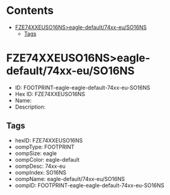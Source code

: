 



Contents
========

* [FZE74XXEUSO16NS>eagle-default/74xx-eu/SO16NS](#fze74xxeuso16nseagle-default74xx-euso16ns)
	* [Tags](#tags)

# FZE74XXEUSO16NS>eagle-default/74xx-eu/SO16NS

- ID: FOOTPRINT-eagle-eagle-default-74xx-eu-SO16NS
- Hex ID: FZE74XXEUSO16NS
- Name: 
- Description: 

## Tags

- hexID: FZE74XXEUSO16NS
- oompType: FOOTPRINT
- oompSize: eagle
- oompColor: eagle-default
- oompDesc: 74xx-eu
- oompIndex: SO16NS
- oompName: eagle-default/74xx-eu/SO16NS
- oompID: FOOTPRINT-eagle-eagle-default-74xx-eu-SO16NS
